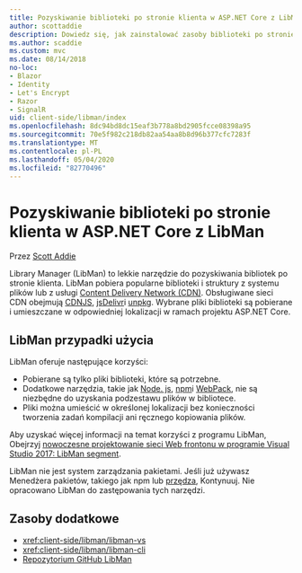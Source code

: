 ```yaml
---
title: Pozyskiwanie biblioteki po stronie klienta w ASP.NET Core z LibMan
author: scottaddie
description: Dowiedz się, jak zainstalować zasoby biblioteki po stronie klienta w projekcie ASP.NET Core przy użyciu programu Library Manager (LibMan).
ms.author: scaddie
ms.custom: mvc
ms.date: 08/14/2018
no-loc:
- Blazor
- Identity
- Let's Encrypt
- Razor
- SignalR
uid: client-side/libman/index
ms.openlocfilehash: 8dc94bd8dc15eaf3b778a8bd2905fcce08398a95
ms.sourcegitcommit: 70e5f982c218db82aa54aa8b8d96b377cfc7283f
ms.translationtype: MT
ms.contentlocale: pl-PL
ms.lasthandoff: 05/04/2020
ms.locfileid: "82770496"
---
```

# <a name="client-side-library-acquisition-in-aspnet-core-with-libman"></a>Pozyskiwanie biblioteki po stronie klienta w ASP.NET Core z LibMan

Przez [Scott Addie](https://twitter.com/Scott_Addie)

Library Manager (LibMan) to lekkie narzędzie do pozyskiwania bibliotek po stronie klienta. LibMan pobiera popularne biblioteki i struktury z systemu plików lub z usługi [Content Delivery Network (CDN)](https://wikipedia.org/wiki/Content_delivery_network). Obsługiwane sieci CDN obejmują [CDNJS](https://cdnjs.com/), [jsDelivr](https://www.jsdelivr.com/)i [unpkg](https://unpkg.com/#/). Wybrane pliki biblioteki są pobierane i umieszczane w odpowiedniej lokalizacji w ramach projektu ASP.NET Core.

## <a name="libman-use-cases"></a>LibMan przypadki użycia

LibMan oferuje następujące korzyści:

* Pobierane są tylko pliki biblioteki, które są potrzebne.
* Dodatkowe narzędzia, takie jak [Node. js](https://nodejs.org), [npm](https://www.npmjs.com)i [WebPack](https://webpack.js.org), nie są niezbędne do uzyskania podzestawu plików w bibliotece.
* Pliki można umieścić w określonej lokalizacji bez konieczności tworzenia zadań kompilacji ani ręcznego kopiowania plików.

Aby uzyskać więcej informacji na temat korzyści z programu LibMan, Obejrzyj [nowoczesne projektowanie sieci Web frontonu w programie Visual Studio 2017: LibMan segment](https://channel9.msdn.com/Events/Build/2017/B8073#time=43m34s).

LibMan nie jest system zarządzania pakietami. Jeśli już używasz Menedżera pakietów, takiego jak npm lub [przędza](https://yarnpkg.com), Kontynuuj. Nie opracowano LibMan do zastępowania tych narzędzi.

## <a name="additional-resources"></a>Zasoby dodatkowe

* <xref:client-side/libman/libman-vs>
* <xref:client-side/libman/libman-cli>
* [Repozytorium GitHub LibMan](https://github.com/aspnet/LibraryManager)
